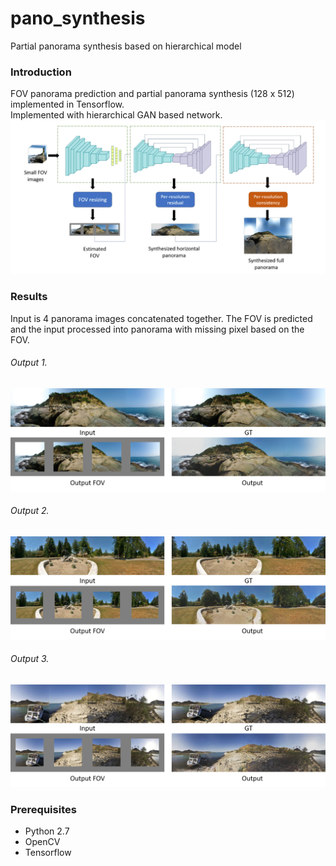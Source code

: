 # pano_synthesis
Partial panorama synthesis based on hierarchical model

### Introduction
FOV panorama prediction and partial panorama synthesis (128 x 512) implemented in Tensorflow. \
Implemented with hierarchical GAN based network.
![Framework](./img/framework.png)

### Results
Input is 4 panorama images concatenated together. The FOV is predicted and the input processed into panorama with missing pixel based on the FOV. 
###### Output 1.
![Framework](./img/Picture1.png)
###### Output 2.
![Framework](./img/Picture2.png)
###### Output 3.
![Framework](./img/Picture3.png)

### Prerequisites
* Python 2.7
* OpenCV
* Tensorflow
